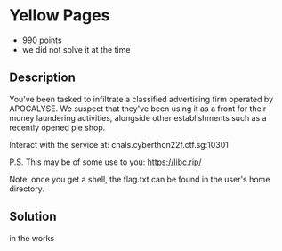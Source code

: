 # Yellow Pages
- 990 points
- we did not solve it at the time

Description 
---
You've been tasked to infiltrate a classified advertising firm operated by APOCALYSE. We suspect that they've been using it as a front for their money laundering activities, alongside other establishments such as a recently opened pie shop.

Interact with the service at:
chals.cyberthon22f.ctf.sg:10301

P.S. This may be of some use to you: https://libc.rip/

Note: once you get a shell, the flag.txt can be found in the user's home directory.

Solution
---
in the works
